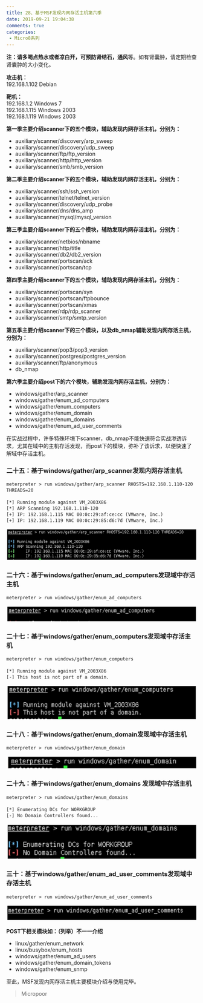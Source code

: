 ```yaml
---
title: 28、基于MSF发现内网存活主机第六季
date: 2019-09-21 19:04:38
comments: true
categories: 
 - Micro8系列
---
```



**注：**请多喝点热水或者凉白开，可预防**肾结石，通风**等。如有肾囊肿，请定期检查肾囊肿的大小变化。

**攻击机：**  
192.168.1.102 Debian

**靶机：**  
192.168.1.2 Windows 7  
192.168.1.115 Windows 2003  
192.168.1.119 Windows 2003

**第一季主要介绍scanner下的五个模块，辅助发现内网存活主机，分别为：**

* auxiliary/scanner/discovery/arp_sweep 
* auxiliary/scanner/discovery/udp_sweep
* auxiliary/scanner/ftp/ftp_version 
* auxiliary/scanner/http/http_version
* auxiliary/scanner/smb/smb_version

**第二季主要介绍scanner下的五个模块，辅助发现内网存活主机，分别为：**
* auxiliary/scanner/ssh/ssh_version 
* auxiliary/scanner/telnet/telnet_version
* auxiliary/scanner/discovery/udp_probe 
* auxiliary/scanner/dns/dns_amp
* auxiliary/scanner/mysql/mysql_version

**第三季主要介绍scanner下的五个模块，辅助发现内网存活主机，分别为：**

* auxiliary/scanner/netbios/nbname 
* auxiliary/scanner/http/title
* auxiliary/scanner/db2/db2_version 
* auxiliary/scanner/portscan/ack
* auxiliary/scanner/portscan/tcp

**第四季主要介绍scanner下的五个模块，辅助发现内网存活主机，分别为：**

* auxiliary/scanner/portscan/syn 
* auxiliary/scanner/portscan/ftpbounce
* auxiliary/scanner/portscan/xmas 
* auxiliary/scanner/rdp/rdp_scanner
* auxiliary/scanner/smtp/smtp_version

**第五季主要介绍scanner下的三个模块，以及db_nmap辅助发现内网存活主机，分别为：**

* auxiliary/scanner/pop3/pop3_version
* auxiliary/scanner/postgres/postgres_version 
* auxiliary/scanner/ftp/anonymous
* db_nmap

**第六季主要介绍post下的六个模块，辅助发现内网存活主机，分别为：**

* windows/gather/arp_scanner 
* windows/gather/enum_ad_computers
* windows/gather/enum_computers 
* windows/gather/enum_domain
* windows/gather/enum_domains 
* windows/gather/enum_ad_user_comments

在实战过程中，许多特殊环境下scanner，db_nmap不能快速符合实战渗透诉求，尤其在域中的主机存活发现，而post下的模块，弥补了该诉求，以便快速了解域中存活主机。

### 二十五：基于windows/gather/arp_scanner发现内网存活主机
```code
meterpreter > run windows/gather/arp_scanner RHOSTS=192.168.1.110‐120 THREADS=20

[*] Running module against VM_2003X86
[*] ARP Scanning 192.168.1.110‐120
[+] IP: 192.168.1.115 MAC 00:0c:29:af:ce:cc (VMware, Inc.)
[+] IP: 192.168.1.119 MAC 00:0c:29:85:d6:7d (VMware, Inc.)
```

![](../do/media/21a718cf4696c8d5f2290c93327dd924.jpg)

### 二十六：基于windows/gather/enum_ad_computers发现域中存活主机
```code
meterpreter > run windows/gather/enum_ad_computers
```
![](../do/media/388af809ba44b622b6a64de97dd44fbc.jpg)

### 二十七：基于windows/gather/enum_computers发现域中存活主机
```code
meterpreter > run windows/gather/enum_computers 

[*] Running module against VM_2003X86
[‐] This host is not part of a domain.
```
![](../do/media/464039145a91d47df09c1e64b4155a8b.jpg)

### 二十八：基于windows/gather/enum_domain发现域中存活主机
```code
meterpreter > run windows/gather/enum_domain
```
![](../do/media/55a665ab66de46215d6f6f7c2c4f35b9.jpg)

### 二十九：基于windows/gather/enum_domains 发现域中存活主机
```code
meterpreter > run windows/gather/enum_domains 

[*] Enumerating DCs for WORKGROUP
[‐] No Domain Controllers found...
```
![](../do/media/2169c37a25c37ef453d7c14a9b1d865a.jpg)

### 三十：基于windows/gather/enum_ad_user_comments发现域中存活主机
```code
meterpreter > run windows/gather/enum_ad_user_comments
```
![](../do/media/daedf801fde98f563d15553d382f81bd.jpg)

**POST下相关模块如：（列举）不一一介绍**

* linux/gather/enum_network
* linux/busybox/enum_hosts
* windows/gather/enum_ad_users
* windows/gather/enum_domain_tokens
* windows/gather/enum_snmp

至此，MSF发现内网存活主机主要模块介绍与使用完毕。

>   Micropoor
